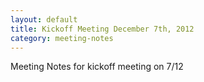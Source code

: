 ```yaml
---
layout: default
title: Kickoff Meeting December 7th, 2012
category: meeting-notes
---
```

Meeting Notes for kickoff meeting on 7/12

